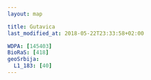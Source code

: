 ```yaml
---
layout: map

title: Gutavica
last_modified_at: 2018-05-22T23:33:58+02:00

WDPA: [145403]
BioRaS: [418]
geoSrbija:
  L1_183: [40]
---
```


